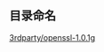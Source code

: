 ## 目录命名

[3rdparty/openssl-1.0.1g](https://github.com/linkingvision/rapidonvif/tree/master/3rdparty/openssl-1.0.1g)

